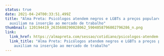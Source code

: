 ```yaml
---
status: true
date: 2021-04-24T00:33:51.499Z
title: "Alma Preta: Psicólogos atendem negros e LGBTs a preços populares e
  auxiliam na inserção ao mercado de trabalho"
thumbnail: 120194419_2635680290028062_5904058796002796286_n.png
link:
  link_href: https://almapreta.com/sessao/cotidiano/psicologos-atendem-negros-e-lgbts-a-precos-populares-e-auxiliam-na-insercao-ao-mercado-de-trabalho
  link_title: "Alma Preta: Psicólogos atendem negros e LGBTs a preços populares e
    auxiliam na inserção ao mercado de trabalho"
---
```

